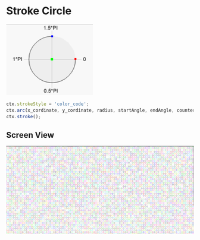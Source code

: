 # Stroke Circle

<img src="./img_1.png">

```js
ctx.strokeStyle = 'color_code';
ctx.arc(x_cordinate, y_cordinate, radius, startAngle, endAngle, counterclockwise);
ctx.stroke();
```


## Screen View

<img src="./img.png">

